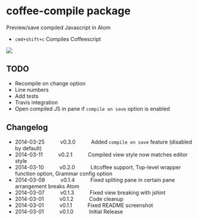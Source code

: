 # coffee-compile package

Preview/save compiled Javascript in Atom
- `cmd+shift+c` Compiles Coffeescript

![](https://raw.github.com/adrianlee44/atom-coffee-compile/master/screenshot.png)

## TODO
- Recompile on change option
- Line numbers
- Add tests
- Travis integration
- Open compiled JS in pane if `compile on save` option is enabled

## Changelog
- 2014-03-25   v0.3.0   Added `compile on save` feature (disabled by default)
- 2014-03-11   v0.2.1   Compiled view style now matches editor style
- 2014-03-10   v0.2.0   Litcoffee support, Top-level wrapper function option, Grammar config option
- 2014-03-09   v0.1.4   Fixed spliting pane in certain pane arrangement breaks Atom
- 2014-03-07   v0.1.3   Fixed view breaking with jshint
- 2014-03-01   v0.1.2   Code cleanup
- 2014-03-01   v0.1.1   Fixed README screenshot
- 2014-03-01   v0.1.0   Initial Release
